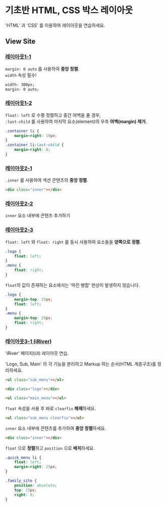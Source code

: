 # 기초반 HTML, CSS 박스 레이아웃

'HTML' 과 'CSS' 를 이용하여 레이아웃을 연습하세요.

## View Site

### [레이아웃1-1](https://heropcode.github.io/Box-Layouts/layout-1-1/)

`margin: 0 auto` 를 사용하여 **중앙 정렬**.  
`width` 속성 필수!

```css
width: 300px;
margin: 0 auto;
```

### [레이아웃1-2](https://heropcode.github.io/Box-Layouts/layout-1-2)

`float: left` 로 수평 정렬하고 중간 여백을 줄 경우,  
`:last-child` 를 사용하여 마지막 요소(element)의 우측 **여백(margin) 제거**.

```css
.container li {
    margin-right: 10px;
}
.container li:last-child {
    margin-right: 0;
}
```
  
### [레이아웃2-1](https://heropcode.github.io/Box-Layouts/layout-2-1)

`.inner` 를 사용하여 섹션 콘텐츠의 **중앙 정렬**.

```html
<div class="inner"></div>
```
  
### [레이아웃2-2](https://heropcode.github.io/Box-Layouts/layout-2-2)

`inner` 요소 내부에 콘텐츠 추가하기
  
### [레이아웃2-3](https://heropcode.github.io/Box-Layouts/layout-2-3)

`float: left` 와 `float: right` 를 동시 사용하여 요소들을 **양쪽으로 정렬**.

```css
.logo {
    float: left;
}
.menu {
    float: right;
}
```

`float`의 값이 존재하는 요소에서는 '마진 병합' 현상이 발생하지 않습니다.

```css
.logo {
    margin-top: 15px;
    float: left;
}
.menu {
    margin-top: 20px;
    float: right;
}
```
  
### [레이아웃3-1 (iRiver)](https://heropcode.github.io/Box-Layouts/layout-3-1)

'iRiver' 페이지(UI) 레이아웃 연습.

'Logo, Sub, Main' 의 각 기능을 분리하고 Markup 하는 순서(HTML 계층구조)를 정리하세요.

```html
<ul class="sub_menu"></ul>

<div class="logo"></div>

<ul class="main_menu"></ul>
```

`float` 속성을 사용 후 바로 `clearfix` **해제**하세요.

```html
<ul class="sub_menu clearfix"></ul>
```

`inner` 요소 내부에 콘텐츠를 추가하여 **중앙 정렬**하세요.

```html
<div class="inner"></div>
```

`float` 으로 **정렬**하고 `position` 으로 **배치**하세요.

```css
.quick_menu li {
    float: left;
    margin-right: 25px;
}

.family_site {
    position: absolute;
    top: 15px;
    right: 0;
}
```
